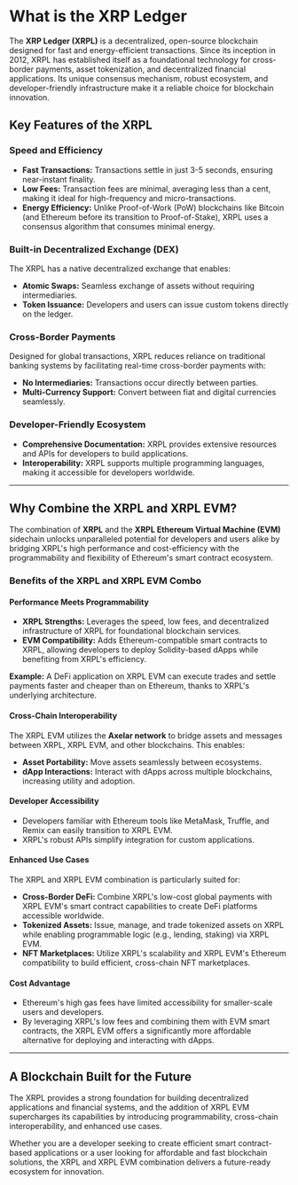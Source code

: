 # What is the XRP Ledger

The **XRP Ledger (XRPL)** is a decentralized, open-source blockchain designed for fast and energy-efficient transactions. Since its inception in 2012, XRPL has established itself as a foundational technology for cross-border payments, asset tokenization, and decentralized financial applications. Its unique consensus mechanism, robust ecosystem, and developer-friendly infrastructure make it a reliable choice for blockchain innovation.

## Key Features of the XRPL

### Speed and Efficiency

- **Fast Transactions:** Transactions settle in just 3-5 seconds, ensuring near-instant finality.
- **Low Fees:** Transaction fees are minimal, averaging less than a cent, making it ideal for high-frequency and micro-transactions.
- **Energy Efficiency:** Unlike Proof-of-Work (PoW) blockchains like Bitcoin (and Ethereum before its transition to Proof-of-Stake), XRPL uses a consensus algorithm that consumes minimal energy.

### Built-in Decentralized Exchange (DEX)

The XRPL has a native decentralized exchange that enables:

- **Atomic Swaps:** Seamless exchange of assets without requiring intermediaries.
- **Token Issuance:** Developers and users can issue custom tokens directly on the ledger.

### Cross-Border Payments

Designed for global transactions, XRPL reduces reliance on traditional banking systems by facilitating real-time cross-border payments with:

- **No Intermediaries:** Transactions occur directly between parties.
- **Multi-Currency Support:** Convert between fiat and digital currencies seamlessly.

### Developer-Friendly Ecosystem

- **Comprehensive Documentation:** XRPL provides extensive resources and APIs for developers to build applications.
- **Interoperability:** XRPL supports multiple programming languages, making it accessible for developers worldwide.

---

## Why Combine the XRPL and XRPL EVM?

The combination of **XRPL** and the **XRPL Ethereum Virtual Machine (EVM)** sidechain unlocks unparalleled potential for developers and users alike by bridging XRPL's high performance and cost-efficiency with the programmability and flexibility of Ethereum's smart contract ecosystem.

### Benefits of the XRPL and XRPL EVM Combo

#### Performance Meets Programmability

- **XRPL Strengths:** Leverages the speed, low fees, and decentralized infrastructure of XRPL for foundational blockchain services.
- **EVM Compatibility:** Adds Ethereum-compatible smart contracts to XRPL, allowing developers to deploy Solidity-based dApps while benefiting from XRPL's efficiency.

**Example:** A DeFi application on XRPL EVM can execute trades and settle payments faster and cheaper than on Ethereum, thanks to XRPL's underlying architecture.

#### Cross-Chain Interoperability

The XRPL EVM utilizes the **Axelar network** to bridge assets and messages between XRPL, XRPL EVM, and other blockchains. This enables:

- **Asset Portability:** Move assets seamlessly between ecosystems.
- **dApp Interactions:** Interact with dApps across multiple blockchains, increasing utility and adoption.

#### Developer Accessibility

- Developers familiar with Ethereum tools like MetaMask, Truffle, and Remix can easily transition to XRPL EVM.
- XRPL's robust APIs simplify integration for custom applications.

#### Enhanced Use Cases

The XRPL and XRPL EVM combination is particularly suited for:

- **Cross-Border DeFi:** Combine XRPL's low-cost global payments with XRPL EVM's smart contract capabilities to create DeFi platforms accessible worldwide.
- **Tokenized Assets:** Issue, manage, and trade tokenized assets on XRPL while enabling programmable logic (e.g., lending, staking) via XRPL EVM.
- **NFT Marketplaces:** Utilize XRPL's scalability and XRPL EVM's Ethereum compatibility to build efficient, cross-chain NFT marketplaces.

#### Cost Advantage

- Ethereum's high gas fees have limited accessibility for smaller-scale users and developers.
- By leveraging XRPL's low fees and combining them with EVM smart contracts, the XRPL EVM offers a significantly more affordable alternative for deploying and interacting with dApps.

---

## A Blockchain Built for the Future

The XRPL provides a strong foundation for building decentralized applications and financial systems, and the addition of XRPL EVM supercharges its capabilities by introducing programmability, cross-chain interoperability, and enhanced use cases.

Whether you are a developer seeking to create efficient smart contract-based applications or a user looking for affordable and fast blockchain solutions, the XRPL and XRPL EVM combination delivers a future-ready ecosystem for innovation.
